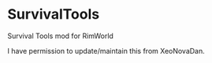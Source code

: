 # SurvivalTools
Survival Tools mod for RimWorld

I have permission to update/maintain this from XeoNovaDan. 
